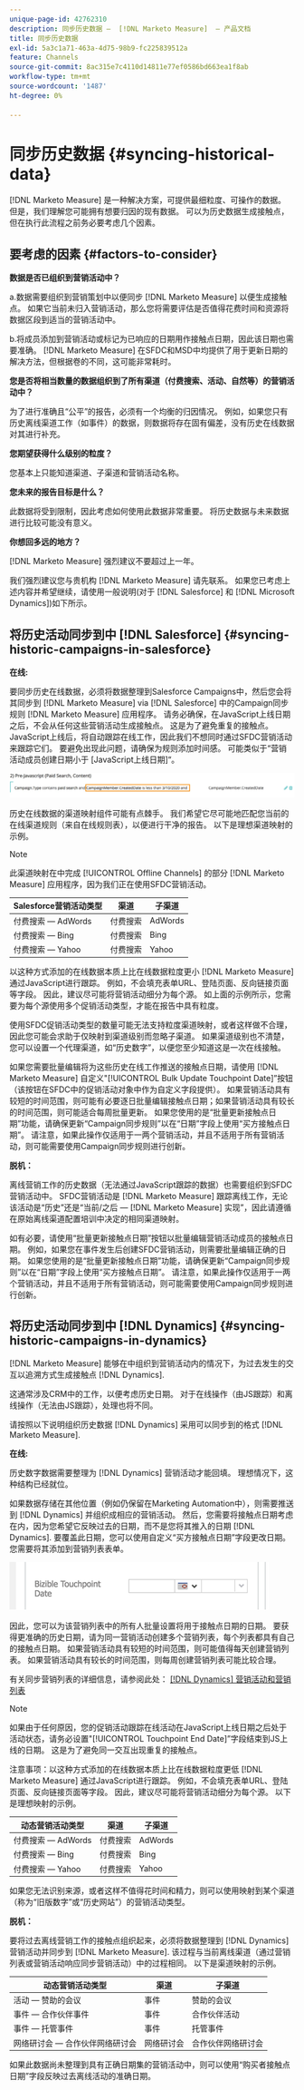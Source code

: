 ```yaml
---
unique-page-id: 42762310
description: 同步历史数据 —  [!DNL Marketo Measure]  — 产品文档
title: 同步历史数据
exl-id: 5a3c1a71-463a-4d75-98b9-fc225839512a
feature: Channels
source-git-commit: 8ac315e7c4110d14811e77ef0586bd663ea1f8ab
workflow-type: tm+mt
source-wordcount: '1487'
ht-degree: 0%

---
```


# 同步历史数据 {#syncing-historical-data}

[!DNL Marketo Measure] 是一种解决方案，可提供最细粒度、可操作的数据。 但是，我们理解您可能拥有想要归因的现有数据。 可以为历史数据生成接触点，但在执行此流程之前务必要考虑几个因素。

## 要考虑的因素 {#factors-to-consider}

**数据是否已组织到营销活动中？**

a.数据需要组织到营销策划中以便同步 [!DNL Marketo Measure] 以便生成接触点。 如果它当前未归入营销活动，那么您将需要评估是否值得花费时间和资源将数据区段到适当的营销活动中。

b.将成员添加到营销活动或标记为已响应的日期用作接触点日期，因此该日期也需要准确。 [!DNL Marketo Measure] 在SFDC和MSD中均提供了用于更新日期的解决方法，但根据卷的不同，这可能非常耗时。

**您是否将相当数量的数据组织到了所有渠道（付费搜索、活动、自然等）的营销活动中？**

为了进行准确且“公平”的报告，必须有一个均衡的归因情况。 例如，如果您只有历史离线渠道工作（如事件）的数据，则数据将存在固有偏差，没有历史在线数据对其进行补充。

**您期望获得什么级别的粒度？**

您基本上只能知道渠道、子渠道和营销活动名称。

**您未来的报告目标是什么？**

此数据将受到限制，因此考虑如何使用此数据非常重要。 将历史数据与未来数据进行比较可能没有意义。

**你想回多远的地方？**

[!DNL Marketo Measure] 强烈建议不要超过上一年。

我们强烈建议您与贵机构 [!DNL Marketo Measure] 请先联系。 如果您已考虑上述内容并希望继续，请使用一般说明(对于 [!DNL Salesforce] 和 [!DNL Microsoft Dynamics])如下所示。

## 将历史活动同步到中 [!DNL Salesforce] {#syncing-historic-campaigns-in-salesforce}

**在线:**

要同步历史在线数据，必须将数据整理到Salesforce Campaigns中，然后您会将其同步到 [!DNL Marketo Measure] via [!DNL Salesforce] 中的Campaign同步规则 [!DNL Marketo Measure] 应用程序。 请务必确保，在JavaScript上线日期之后，不会从任何这些营销活动生成接触点。 这是为了避免重复的接触点。 JavaScript上线后，将自动跟踪在线工作，因此我们不想同时通过SFDC营销活动来跟踪它们。 要避免出现此问题，请确保为规则添加时间感。 可能类似于“营销活动成员创建日期小于 [JavaScript上线日期]“。

![](assets/syncing-historical-data-1.png)

历史在线数据的渠道映射组件可能有点棘手。 我们希望它尽可能地匹配您当前的在线渠道规则（来自在线规则表），以便进行干净的报告。 以下是理想渠道映射的示例。

>[!NOTE]
>
>此渠道映射在中完成 [!UICONTROL Offline Channels] 的部分 [!DNL Marketo Measure] 应用程序，因为我们正在使用SFDC营销活动。

| Salesforce营销活动类型 | 渠道 | 子渠道 |
|---|---|---|
| 付费搜索 — AdWords | 付费搜索 | AdWords |
| 付费搜索 — Bing | 付费搜索 | Bing |
| 付费搜索 — Yahoo | 付费搜索 | Yahoo |

以这种方式添加的在线数据本质上比在线数据粒度更小 [!DNL Marketo Measure] 通过JavaScript进行跟踪。 例如，不会填充表单URL、登陆页面、反向链接页面等字段。 因此，建议尽可能将营销活动细分为每个源。 如上面的示例所示，您需要为每个源使用多个促销活动类型，才能在报告中具有粒度。

使用SFDC促销活动类型的数量可能无法支持粒度渠道映射，或者这样做不合理，因此您可能会求助于仅映射到渠道级别而忽略子渠道。 如果渠道级别也不清楚，您可以设置一个代理渠道，如“历史数字”，以便您至少知道这是一次在线接触。

如果您需要批量编辑将为这些历史在线工作推送的接触点日期，请使用 [!DNL Marketo Measure] 自定义&quot;[!UICONTROL Bulk Update Touchpoint Date]”按钮（该按钮在SFDC中的促销活动对象中作为自定义字段提供）。 如果营销活动具有较短的时间范围，则可能有必要逐日批量编辑接触点日期；如果营销活动具有较长的时间范围，则可能适合每周批量更新。 如果您使用的是“批量更新接触点日期”功能，请确保更新“Campaign同步规则”以在“日期”字段上使用“买方接触点日期”。 请注意，如果此操作仅适用于一两个营销活动，并且不适用于所有营销活动，则可能需要使用Campaign同步规则进行创新。

**脱机：**

离线营销工作的历史数据（无法通过JavaScript跟踪的数据）也需要组织到SFDC营销活动中。 SFDC营销活动是 [!DNL Marketo Measure] 跟踪离线工作，无论该活动是“历史”还是“当前/之后 — [!DNL Marketo Measure] 实现”，因此请遵循在原始离线渠道配置培训中决定的相同渠道映射。

如有必要，请使用“批量更新接触点日期”按钮以批量编辑营销活动成员的接触点日期。 例如，如果您在事件发生后创建SFDC营销活动，则需要批量编辑正确的日期。 如果您使用的是“批量更新接触点日期”功能，请确保更新“Campaign同步规则”以在“日期”字段上使用“买方接触点日期”。 请注意，如果此操作仅适用于一两个营销活动，并且不适用于所有营销活动，则可能需要使用Campaign同步规则进行创新。

## 将历史活动同步到中 [!DNL Dynamics] {#syncing-historic-campaigns-in-dynamics}

[!DNL Marketo Measure] 能够在中组织到营销活动内的情况下，为过去发生的交互以追溯方式生成接触点 [!DNL Dynamics].

这通常涉及CRM中的工作，以便考虑历史日期。 对于在线操作（由JS跟踪）和离线操作（无法由JS跟踪），处理也将不同。

请按照以下说明组织历史数据 [!DNL Dynamics] 采用可以同步到的格式 [!DNL Marketo Measure].

**在线:**

历史数字数据需要整理为 [!DNL Dynamics] 营销活动才能回填。 理想情况下，这种结构已经就位。

如果数据存储在其他位置（例如仍保留在Marketing Automation中），则需要推送到 [!DNL Dynamics] 并组织成相应的营销活动。 然后，您需要将接触点日期考虑在内，因为您希望它反映过去的日期，而不是您将其推入的日期 [!DNL Dynamics]. 要覆盖此日期，您可以使用自定义“买方接触点日期”字段更改日期。 您需要将其添加到营销列表表单。

![](assets/syncing-historical-data-2.png)

因此，您可以为该营销列表中的所有人批量设置将用于接触点日期的日期。 要获得更准确的历史日期，请为同一营销活动创建多个营销列表，每个列表都具有自己的接触点日期。 如果营销活动具有较短的时间范围，则可能值得每天创建营销列表。 如果营销活动具有较长的时间范围，则每周创建营销列表可能比较合理。

有关同步营销列表的详细信息，请参阅此处： [[!DNL Dynamics] 营销活动和营销列表](/help/marketo-measure-and-dynamics/dynamics-reporting/dynamics-campaigns-and-marketing-lists.md)

>[!NOTE]
>
>如果由于任何原因，您的促销活动跟踪在线活动在JavaScript上线日期之后处于活动状态，请务必设置&quot;[!UICONTROL Touchpoint End Date]”字段结束到JS上线的日期。 这是为了避免同一交互出现重复的接触点。

注意事项：以这种方式添加的在线数据本质上比在线数据粒度更低 [!DNL Marketo Measure] 通过JavaScript进行跟踪。 例如，不会填充表单URL、登陆页面、反向链接页面等字段。 因此，建议尽可能将营销活动细分为每个源。 以下是理想映射的示例。

| 动态营销活动类型 | 渠道 | 子渠道 |
|---|---|---|
| 付费搜索 — AdWords | 付费搜索 | AdWords |
| 付费搜索 — Bing | 付费搜索 | Bing |
| 付费搜索 — Yahoo | 付费搜索 | Yahoo |

如果您无法识别来源，或者这样不值得花时间和精力，则可以使用映射到某个渠道（称为“旧版数字”或“历史网站”）的营销活动类型。

**脱机：**

要将过去离线营销工作的接触点组织起来，必须将数据整理到 [!DNL Dynamics] 营销活动并同步到 [!DNL Marketo Measure]. 该过程与当前离线渠道（通过营销列表或营销活动响应同步营销活动）中的过程相同。 以下是渠道映射的示例。

| 动态营销活动类型 | 渠道 | 子渠道 |
|---|---|---|
| 活动 — 赞助的会议 | 事件 | 赞助的会议 |
| 事件 — 合作伙伴事件 | 事件 | 合作伙伴活动 |
| 事件 — 托管事件 | 事件 | 托管事件 |
| 网络研讨会 — 合作伙伴网络研讨会 | 网络研讨会 | 合作伙伴网络研讨会 |

如果此数据尚未整理到具有正确日期集的营销活动中，则可以使用“购买者接触点日期”字段反映过去离线活动的准确日期。

